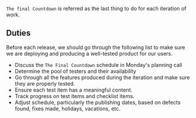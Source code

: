 `The final Countdown` is referred as the last thing to do for each iteration of work. 

## Duties
Before each release, we should go through the following list to make sure we are deploying and producing a well-tested product for our users. 

- Discuss the `The Final Countdown` schedule in Monday's planning call
 - Determine the pool of testers and their availability
- Go through all the features produced during the iteration and make sure they are properly tested.
- Ensure each test item has a meaningful content.
- Track progress on test items and checklist items.
- Adjust schedule, particularly the publishing dates, based on defects found, fixes made, holidays, vacations, etc.

